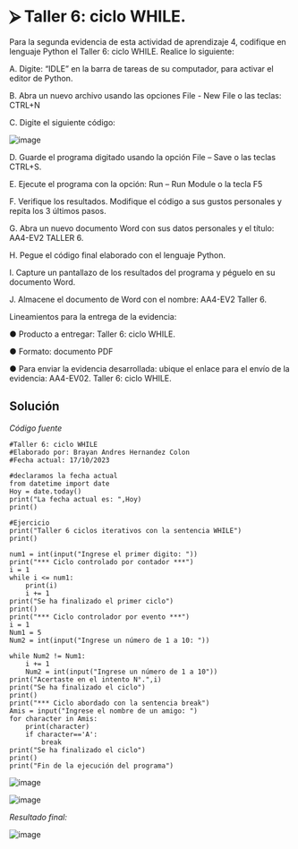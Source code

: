 # ⮚ Taller 6: ciclo WHILE.  

Para la segunda evidencia de esta actividad de aprendizaje 4, codifique en lenguaje Python el Taller 6: ciclo WHILE. Realice lo siguiente: 

A. Digite: “IDLE” en la barra de tareas de su computador, para activar el editor de Python.  

B. Abra un nuevo archivo usando las opciones File - New File o las teclas: CTRL+N  

C. Digite el siguiente código: 

![image](https://github.com/Brayan-Hc11/Variables_Y_Estructuras_De_Control_En_Python/assets/118775234/f49e9f7f-c534-4e17-b948-93e5eaebd035)

D. Guarde el programa digitado usando la opción File – Save o las teclas CTRL+S.  

E. Ejecute el programa con la opción: Run – Run Module o la tecla F5  

F. Verifique los resultados. Modifique el código a sus gustos personales y repita los 3 últimos pasos.  

G. Abra un nuevo documento Word con sus datos personales y el título: AA4-EV2 TALLER 6.  

H. Pegue el código final elaborado con el lenguaje Python.  

I. Capture un pantallazo de los resultados del programa y péguelo en su documento Word.  

J. Almacene el documento de Word con el nombre: AA4-EV2 Taller 6. 

Lineamientos para la entrega de la evidencia:  

● Producto a entregar: Taller 6: ciclo WHILE.  

● Formato: documento PDF 	 

● Para enviar la evidencia desarrollada: ubique el enlace para el envío de la evidencia: AA4-EV02. 		Taller 6: ciclo WHILE. 

## Solución

_Código fuente_

~~~
#Taller 6: ciclo WHILE
#Elaborado por: Brayan Andres Hernandez Colon
#Fecha actual: 17/10/2023

#declaramos la fecha actual
from datetime import date
Hoy = date.today()
print("La fecha actual es: ",Hoy)
print()

#Ejercicio
print("Taller 6 ciclos iterativos con la sentencia WHILE")
print()

num1 = int(input("Ingrese el primer digito: "))
print("*** Ciclo controlado por contador ***")
i = 1
while i <= num1:
    print(i)
    i += 1
print("Se ha finalizado el primer ciclo")
print()
print("*** Ciclo controlador por evento ***")
i = 1
Num1 = 5
Num2 = int(input("Ingrese un número de 1 a 10: "))

while Num2 != Num1:
    i += 1
    Num2 = int(input("Ingrese un número de 1 a 10"))
print("Acertaste en el intento N°.",i)
print("Se ha finalizado el ciclo")
print()
print("*** Ciclo abordado con la sentencia break")
Amis = input("Ingrese el nombre de un amigo: ")
for character in Amis:
    print(character)
    if character=='A':
        break
print("Se ha finalizado el ciclo")
print()
print("Fin de la ejecución del programa")
~~~

![image](https://github.com/Brayan-Hc11/Variables_Y_Estructuras_De_Control_En_Python/assets/118775234/d69641e9-e514-4923-b48b-cd82642597c8)

![image](https://github.com/Brayan-Hc11/Variables_Y_Estructuras_De_Control_En_Python/assets/118775234/f8dd405f-9af8-4b68-b353-32410f4f49b7)

_Resultado final:_

![image](https://github.com/Brayan-Hc11/Variables_Y_Estructuras_De_Control_En_Python/assets/118775234/c65206e6-7b88-450a-b0d1-4b37b86c02b1)

